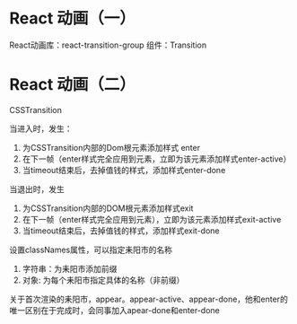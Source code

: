 # React 动画（一）

React动画库：react-transition-group
组件：Transition

# React 动画（二）

CSSTransition

当进入时，发生：

1. 为CSSTransition内部的Dom根元素添加样式 enter
2. 在下一帧（enter样式完全应用到元素，立即为该元素添加样式enter-active）
3. 当timeout结束后，去掉值钱的样式，添加样式enter-done

当退出时，发生

1. 为CSSTransition内部的DOM根元素添加样式exit
2. 在下一帧（enter样式完全应用到元素），立即为该元素添加样式exit-active
3. 当timeout结束后，去掉值钱的样式，添加样式exit-done

设置classNames属性，可以指定耒阳市的名称

1. 字符串：为耒阳市添加前缀
2. 对象: 为每个耒阳市指定具体的名称（非前缀）

关于首次渲染的耒阳市，appear。appear-active、appear-done，他和enter的唯一区别在于完成时，会同事加入apear-done和enter-done


